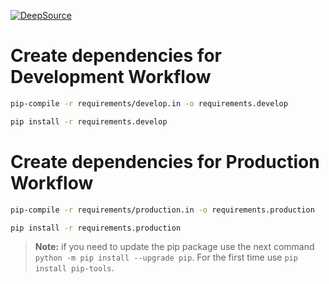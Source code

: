 [![DeepSource](https://deepsource.io/gh/dbritto-dev/lqn-graphql-challenge.svg/?label=active+issues&show_trend=true)](https://deepsource.io/gh/dbritto-dev/lqn-graphql-challenge/?ref=repository-badge)

# Create dependencies for Development Workflow

```sh
pip-compile -r requirements/develop.in -o requirements.develop
```

```sh
pip install -r requirements.develop
```

# Create dependencies for Production Workflow

```sh
pip-compile -r requirements/production.in -o requirements.production
```

```sh
pip install -r requirements.production
```

> **Note:** if you need to update the pip package use the next command `python -m pip install --upgrade pip`.
> For the first time use `pip install pip-tools`.
